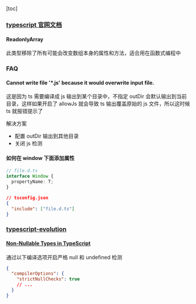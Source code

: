 [toc]

### [typescript 官网文档](https://www.typescriptlang.org/docs/home.html)

#### ReadonlyArray

此类型移除了所有可能会改变数组本身的属性和方法，适合用在函数式编程中

### FAQ

#### Cannot write file '\*.js' because it would overwrite input file.

这是因为 ts 需要编译成 js 输出到某个目录中，不指定 outDir 会默认输出到当前目录，这样如果开启了 allowJs 就会导致 ts 输出覆盖原始的 js 文件，所以这时候 ts 就报错提示了

解决方案

- 配置 outDir 输出到其他目录
- 关闭 js 检测

#### 如何在 window 下面添加属性

```ts
// file.d.ts
interface Window {
  propertyName: T;
}
```

```json
// tsconfig.json
{
  "include": ["file.d.ts"]
}
```

### [typescript-evolution](https://mariusschulz.com/blog/series/typescript-evolution)

#### [Non-Nullable Types in TypeScript](https://mariusschulz.com/blog/non-nullable-types-in-typescript)

通过以下编译选项开启严格 null 和 undefined 检测

```json
{
  "compilerOptions": {
    "strictNullChecks": true
    // ...
  }
}
```

